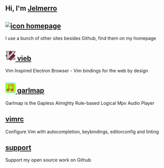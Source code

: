 ## Hi, I'm [Jelmerro](https://jelmerro.nl)

## [![icon](https://jelmerro.nl/img/icon.png) homepage](https://jelmerro.nl)

I use a bunch of other sites besides Github, find them on my homepage

## [![icon](https://github.com/Jelmerro/Vieb/blob/master/app/img/icons/32x32.png?raw=true) vieb](https://github.com/Jelmerro/Vieb)

Vim Inspired Electron Browser - Vim bindings for the web by design

## [![icon](https://github.com/Jelmerro/Garlmap/blob/master/app/img/icon/32x32.png?raw=true) garlmap](https://github.com/Jelmerro/Garlmap)

Garlmap is the Gapless Almighty Rule-based Logical Mpv Audio Player

## [vimrc](https://github.com/Jelmerro/vimrc)

Configure Vim with autocompletion, keybindings, editorconfig and linting

## [support](https://github.com/sponsors/jelmerro)

Support my open source work on Github
